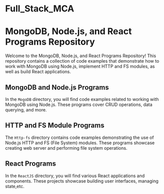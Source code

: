 # Full_Stack_MCA
# MongoDB, Node.js, and React Programs Repository

Welcome to the MongoDB, Node.js, and React Programs Repository! This repository contains a collection of 
code examples that demonstrate how to work with MongoDB using Node.js, implement HTTP and FS modules, 
as well as build React applications.

## MongoDB and Node.js Programs

In the `MogoDB` directory, you will find code examples related to working with MongoDB using Node.js.
These programs cover CRUD operations, data querying, and more.

## HTTP and FS Module Programs

The `Http-fs` directory contains code examples demonstrating the use of Node.js HTTP and FS (File System) modules. 
These programs showcase creating web server and performing file system operations. 

## React Programs

In the `ReactJS` directory, you will find various React applications and components. 
These projects showcase building user interfaces, managing state,etc.
